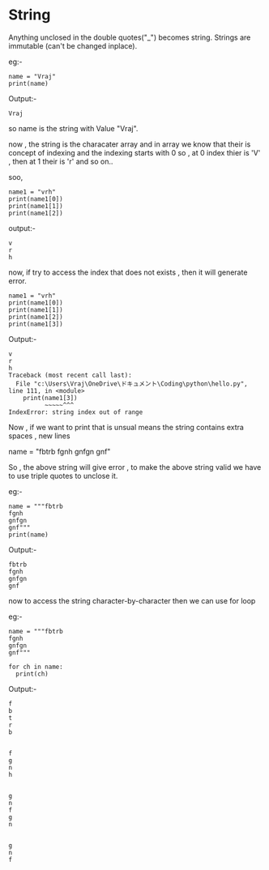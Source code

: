 # String
Anything unclosed in the double quotes("_") becomes string. Strings are immutable (can't be changed inplace).

eg:- 
```
name = "Vraj"
print(name)
```

Output:- 
```
Vraj
```
so name is the string with Value "Vraj".

now , the string is the characater array and in array we know that their is concept of indexing and the indexing starts with 0 so , at 0 index thier is 'V' , then at 1 their is 'r' and so on..

soo,
```
name1 = "vrh"
print(name1[0])
print(name1[1])
print(name1[2])
```

output:-

```
v
r
h
```

now, if try to access the index that does not exists , then it will generate error.

```
name1 = "vrh"
print(name1[0])
print(name1[1])
print(name1[2])
print(name1[3])
```

Output:- 

```
v
r
h
Traceback (most recent call last):
  File "c:\Users\Vraj\OneDrive\ドキュメント\Coding\python\hello.py", line 111, in <module>      
    print(name1[3])
          ~~~~~^^^
IndexError: string index out of range
```

Now , if we want to print that is unsual means the string contains extra spaces , new lines 

name = "fbtrb
fgnh
gnfgn
gnf"

So , the above string will give error , to make the above string valid we have to use triple quotes to unclose it.

eg:-

```
name = """fbtrb
fgnh
gnfgn
gnf"""
print(name)
```

Output:- 

```
fbtrb
fgnh
gnfgn
gnf
```

now to access the string character-by-character then we can use for loop

eg:-

```
name = """fbtrb
fgnh
gnfgn
gnf"""

for ch in name:
  print(ch)
```

Output:- 
```
f
b
t
r
b


f
g
n
h


g
n
f
g
n


g
n
f
```
